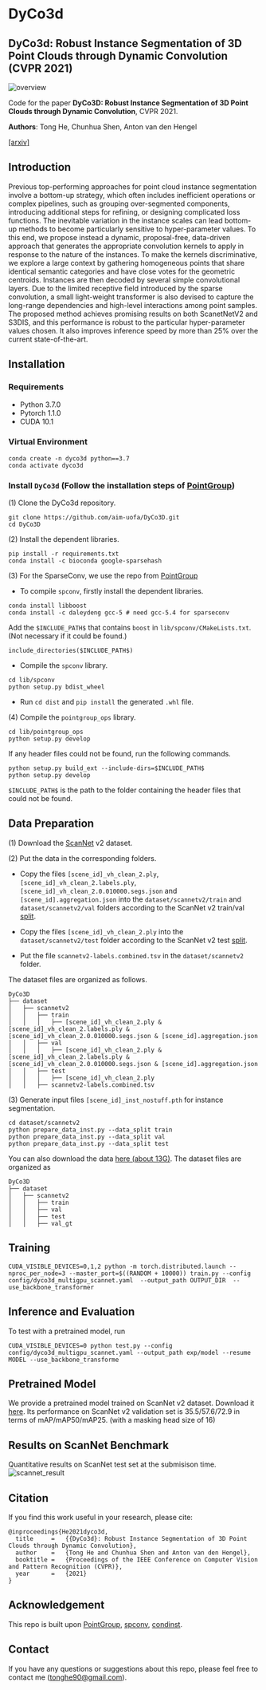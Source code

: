 # DyCo3d
## DyCo3d: Robust Instance Segmentation of 3D Point Clouds through Dynamic Convolution (CVPR 2021)
![overview](https://github.com/aim-uofa/DyCo3D/blob/main/doc/dyco3d.png)

Code for the paper **DyCo3D: Robust Instance Segmentation of 3D Point Clouds through Dynamic Convolution**, CVPR 2021.

**Authors**: Tong He, Chunhua Shen, Anton van den Hengel

[[arxiv]](https://arxiv.org/abs/2011.13328)

## Introduction
Previous top-performing approaches for point cloud instance segmentation involve a bottom-up strategy, which often includes inefficient operations or complex pipelines, such as grouping over-segmented components, introducing additional steps for refining, or designing complicated loss functions. The inevitable variation in the instance scales can lead bottom-up methods to become particularly sensitive to hyper-parameter values. To this end, we propose instead a dynamic, proposal-free, data-driven approach that generates the appropriate convolution kernels to apply in response to the nature of the instances. To make the kernels discriminative, we explore a large context by gathering homogeneous points that share identical semantic categories and have close votes for the geometric centroids. Instances are then decoded by several simple convolutional layers. Due to the limited receptive field introduced by the sparse convolution, a small light-weight transformer is also devised to capture the long-range dependencies and high-level interactions among point samples. The proposed method achieves promising results on both ScanetNetV2 and S3DIS, and this performance is robust to the particular hyper-parameter values chosen. It also improves inference speed by more than 25% over the current state-of-the-art.

## Installation

### Requirements
* Python 3.7.0
* Pytorch 1.1.0
* CUDA 10.1

### Virtual Environment
```
conda create -n dyco3d python==3.7
conda activate dyco3d
```

### Install `DyCo3d` (Follow the installation steps of [PointGroup](https://github.com/Jia-Research-Lab/PointGroup))

(1) Clone the DyCo3d repository.
```
git clone https://github.com/aim-uofa/DyCo3D.git
cd DyCo3D
```

(2) Install the dependent libraries.
```
pip install -r requirements.txt
conda install -c bioconda google-sparsehash 
```

(3) For the SparseConv, we use the repo from [PointGroup](https://github.com/Jia-Research-Lab/PointGroup)

* To compile `spconv`, firstly install the dependent libraries. 
```
conda install libboost
conda install -c daleydeng gcc-5 # need gcc-5.4 for sparseconv
```
Add the `$INCLUDE_PATH$` that contains `boost` in `lib/spconv/CMakeLists.txt`. (Not necessary if it could be found.)
```
include_directories($INCLUDE_PATH$)
```

* Compile the `spconv` library.
```
cd lib/spconv
python setup.py bdist_wheel
```

* Run `cd dist` and `pip install` the generated `.whl` file.



(4) Compile the `pointgroup_ops` library.
```
cd lib/pointgroup_ops
python setup.py develop
```
If any header files could not be found, run the following commands. 
```
python setup.py build_ext --include-dirs=$INCLUDE_PATH$
python setup.py develop
```
`$INCLUDE_PATH$` is the path to the folder containing the header files that could not be found.


## Data Preparation

(1) Download the [ScanNet](http://www.scan-net.org/) v2 dataset.

(2) Put the data in the corresponding folders. 
* Copy the files `[scene_id]_vh_clean_2.ply`,  `[scene_id]_vh_clean_2.labels.ply`,  `[scene_id]_vh_clean_2.0.010000.segs.json`  and `[scene_id].aggregation.json`  into the `dataset/scannetv2/train` and `dataset/scannetv2/val` folders according to the ScanNet v2 train/val [split](https://github.com/ScanNet/ScanNet/tree/master/Tasks/Benchmark). 

* Copy the files `[scene_id]_vh_clean_2.ply` into the `dataset/scannetv2/test` folder according to the ScanNet v2 test [split](https://github.com/ScanNet/ScanNet/tree/master/Tasks/Benchmark). 

* Put the file `scannetv2-labels.combined.tsv` in the `dataset/scannetv2` folder.

The dataset files are organized as follows.
```
DyCo3D
├── dataset
│   ├── scannetv2
│   │   ├── train
│   │   │   ├── [scene_id]_vh_clean_2.ply & [scene_id]_vh_clean_2.labels.ply & [scene_id]_vh_clean_2.0.010000.segs.json & [scene_id].aggregation.json
│   │   ├── val
│   │   │   ├── [scene_id]_vh_clean_2.ply & [scene_id]_vh_clean_2.labels.ply & [scene_id]_vh_clean_2.0.010000.segs.json & [scene_id].aggregation.json
│   │   ├── test
│   │   │   ├── [scene_id]_vh_clean_2.ply 
│   │   ├── scannetv2-labels.combined.tsv
```

(3) Generate input files `[scene_id]_inst_nostuff.pth` for instance segmentation.
```
cd dataset/scannetv2
python prepare_data_inst.py --data_split train
python prepare_data_inst.py --data_split val
python prepare_data_inst.py --data_split test
```
You can also download the data [here (about 13G)](https://cloudstor.aarnet.edu.au/plus/s/RtzGnxR6wqPXMSw).
The dataset files are organized as 
```
DyCo3D
├── dataset
│   ├── scannetv2
│   │   ├── train
│   │   ├── val
│   │   ├── test
│   │   ├── val_gt
```



## Training
```
CUDA_VISIBLE_DEVICES=0,1,2 python -m torch.distributed.launch --nproc_per_node=3 --master_port=$((RANDOM + 10000)) train.py --config config/dyco3d_multigpu_scannet.yaml  --output_path OUTPUT_DIR  --use_backbone_transformer
```


## Inference and Evaluation
To test with a pretrained model, run
```
CUDA_VISIBLE_DEVICES=0 python test.py --config config/dyco3d_multigpu_scannet.yaml --output_path exp/model --resume MODEL --use_backbone_transforme
```
## Pretrained Model
We provide a pretrained model trained on ScanNet v2 dataset. Download it [here](https://cloudstor.aarnet.edu.au/plus/s/nza0IvigppngfkC). Its performance on ScanNet v2 validation set is 35.5/57.6/72.9 in terms of mAP/mAP50/mAP25. (with a masking head size of 16)



## Results on ScanNet Benchmark 
Quantitative results on ScanNet test set at the submisison time.
![scannet_result](http://kaldir.vc.in.tum.de/scannet_benchmark/semantic_instance_3d)



## Citation
If you find this work useful in your research, please cite:
```
@inproceedings{He2021dyco3d,
  title     =   {{DyCo3d}: Robust Instance Segmentation of 3D Point Clouds through Dynamic Convolution},
  author    =   {Tong He and Chunhua Shen and Anton van den Hengel},
  booktitle =   {Proceedings of the IEEE Conference on Computer Vision and Pattern Recognition (CVPR)},
  year      =   {2021}
}
```

## Acknowledgement
This repo is built upon [PointGroup](https://github.com/Jia-Research-Lab/PointGroup), [spconv](https://github.com/traveller59/spconv), [condinst](https://github.com/aim-uofa/AdelaiDet). 

## Contact
If you have any questions or suggestions about this repo, please feel free to contact me (tonghe90@gmail.com).


